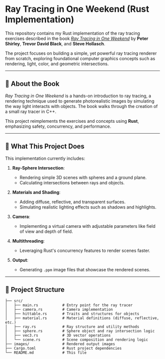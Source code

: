 # Ray Tracing in One Weekend (Rust Implementation)

This repository contains my Rust implementation of the ray tracing exercises described in the book *[Ray Tracing in One Weekend](https://raytracing.github.io/books/RayTracingInOneWeekend.html)* by **Peter Shirley**, **Trevor David Black**, and **Steve Hollasch**.

The project focuses on building a simple, yet powerful ray tracing renderer from scratch, exploring foundational computer graphics concepts such as rendering, light, color, and geometric intersections.

---

## 📖 **About the Book**

*Ray Tracing in One Weekend* is a hands-on introduction to ray tracing, a rendering technique used to generate photorealistic images by simulating the way light interacts with objects. The book walks through the creation of a small ray tracer in C++.

This project reimplements the exercises and concepts using **Rust**, emphasizing safety, concurrency, and performance.

---

## 🚀 **What This Project Does**

This implementation currently includes:

1. **Ray-Sphere Intersection**:
   - Rendering simple 3D scenes with spheres and a ground plane.
   - Calculating intersections between rays and objects.

2. **Materials and Shading**:
   - Adding diffuse, reflective, and transparent surfaces.
   - Simulating realistic lighting effects such as shadows and highlights.

3. **Camera**:
   - Implementing a virtual camera with adjustable parameters like field of view and depth of field.

4. **Multithreading**:
   - Leveraging Rust's concurrency features to render scenes faster.

5. **Output**:
   - Generating `.ppm` image files that showcase the rendered scenes.

---

## 📂 **Project Structure**

```plaintext
├── src/
│   ├── main.rs           # Entry point for the ray tracer
│   ├── camera.rs         # Camera implementation
│   ├── hittable.rs       # Traits and structures for objects
│   ├── material.rs       # Material definitions (diffuse, reflective, etc.)
│   ├── ray.rs            # Ray structure and utility methods
│   ├── sphere.rs         # Sphere object and ray intersection logic
│   ├── vec3.rs           # 3D vector operations
│   └── scene.rs          # Scene composition and rendering logic
├── images/               # Rendered output images
├── Cargo.toml            # Rust project dependencies
└── README.md             # This file
